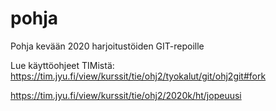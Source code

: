 # pohja

Pohja kevään 2020 harjoitustöiden GIT-repoille

Lue käyttöohjeet TIMistä: <https://tim.jyu.fi/view/kurssit/tie/ohj2/tyokalut/git/ohj2git#fork>

<https://tim.jyu.fi/view/kurssit/tie/ohj2/2020k/ht/jopeuusi>
